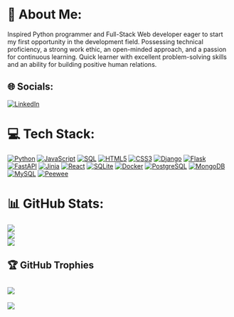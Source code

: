 # 💫 About Me:
Inspired Python programmer and Full-Stack Web developer eager to start my first opportunity in the development field. Possessing technical proficiency, a strong work ethic, an open-minded approach, and a passion for continuous learning. Quick learner with excellent problem-solving skills and an ability for building positive human relations.


## 🌐 Socials:
[![LinkedIn](https://img.shields.io/badge/LinkedIn-%230077B5.svg?style=for-the-badge&logo=linkedin&logoColor=white)](https://linkedin.com/in/sun-laria) 

# 💻 Tech Stack:
[![Python](https://img.shields.io/badge/python-3670A0?style=for-the-badge&logo=python&logoColor=ffdd54)](https://www.python.org/) [![JavaScript](https://img.shields.io/badge/javascript-%23323330.svg?style=for-the-badge&logo=javascript&logoColor=%23F7DF1E)](https://developer.mozilla.org/en-US/docs/Web/JavaScript) [![SQL](https://img.shields.io/badge/SQL-007ACC?style=for-the-badge&logo=icloud&logoColor=white)](https://developer.mozilla.org/en-US/docs/Glossary/SQL) [![HTML5](https://img.shields.io/badge/html5-%23E34F26.svg?style=for-the-badge&logo=html5&logoColor=white)](https://developer.mozilla.org/en-US/docs/Web/HTML) [![CSS3](https://img.shields.io/badge/css3-%231572B6.svg?style=for-the-badge&logo=css3&logoColor=white)](https://developer.mozilla.org/en-US/docs/Web/CSS)  [![Django](https://img.shields.io/badge/django-%23092E20.svg?style=for-the-badge&logo=django&logoColor=white)](https://www.djangoproject.com/) [![Flask](https://img.shields.io/badge/flask-%23000.svg?style=for-the-badge&logo=flask&logoColor=white)](https://flask.palletsprojects.com) [![FastAPI](https://img.shields.io/badge/FastAPI-005571?style=for-the-badge&logo=fastapi)](https://fastapi.tiangolo.com/) [![Jinja](https://img.shields.io/badge/jinja-white.svg?style=for-the-badge&logo=jinja&logoColor=black)](https://jinja.palletsprojects.com) [![React](https://img.shields.io/badge/react-%2320232a.svg?style=for-the-badge&logo=react&logoColor=%2361DAFB)](https://react.dev/) [![SQLite](https://img.shields.io/badge/sqlite-%2307405e.svg?style=for-the-badge&logo=sqlite&logoColor=white)](https://docs.python.org/3/library/sqlite3.html)
[![Docker](https://img.shields.io/badge/docker-%230db7ed.svg?style=for-the-badge&logo=docker&logoColor=white)](https://www.docker.com/) [![PostgreSQL](https://img.shields.io/badge/postgres-%23316192.svg?style=for-the-badge&logo=postgresql&logoColor=white)](https://www.postgresql.org/) [![MongoDB](https://img.shields.io/badge/MongoDB-%234ea94b.svg?style=for-the-badge&logo=mongodb&logoColor=white)](https://www.mongodb.com/) [![MySQL](https://img.shields.io/badge/mysql-%2300f.svg?style=for-the-badge&logo=mysql&logoColor=white)](https://www.mysql.com/) [![Peewee](https://img.shields.io/badge/Peewee-3670A0?style=for-the-badge&logo=python&logoColor=ffdd54)](http://docs.peewee-orm.com/en/latest/)


# 📊 GitHub Stats:
![](https://github-readme-stats.vercel.app/api?username=SunLaria&theme=default&hide_border=false&include_all_commits=false&count_private=false)<br/>
![](https://github-readme-streak-stats.herokuapp.com/?user=SunLaria&theme=default&hide_border=false)<br/>
![](https://github-readme-stats.vercel.app/api/top-langs/?username=SunLaria&theme=default&hide_border=false&include_all_commits=false&count_private=false&layout=compact)

## 🏆 GitHub Trophies
![](https://github-profile-trophy.vercel.app/?username=SunLaria&theme=flat&no-frame=true&no-bg=false&margin-w=4)
---
[![](https://visitcount.itsvg.in/api?id=SunLaria&icon=0&color=0)](https://visitcount.itsvg.in)
